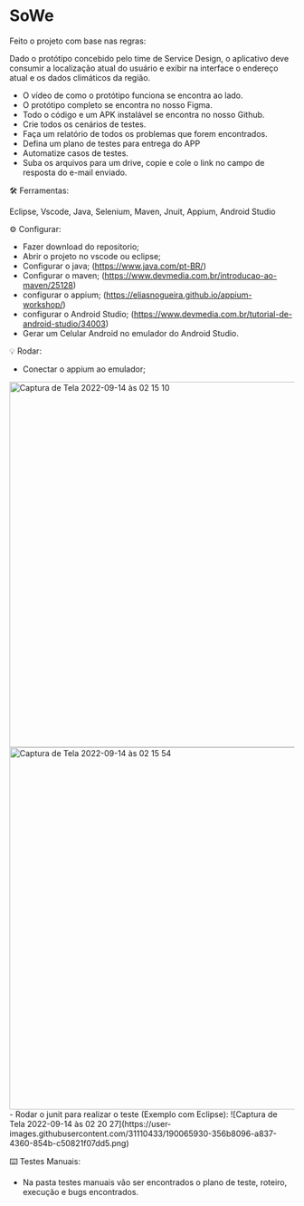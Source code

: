 # SoWe

Feito o projeto com base nas regras:

Dado o protótipo concebido pelo time de Service Design, o aplicativo deve consumir a localização atual do usuário e exibir na interface o endereço atual e os dados climáticos da região.

- O vídeo de como o protótipo funciona se encontra ao lado. 
- O protótipo completo se encontra no nosso Figma.
- Todo o código e um APK instalável se encontra no nosso Github.
- Crie todos os cenários de testes.
- Faça um relatório de todos os problemas que forem encontrados.
- Defina um plano de testes para entrega do APP
- Automatize casos de testes.
- Suba os arquivos para um drive, copie e cole o link no campo de resposta do e-mail enviado.


🛠 Ferramentas:

Eclipse, Vscode, Java, Selenium, Maven, Jnuit, Appium, Android Studio


⚙️ Configurar:
- Fazer download do repositorio;
- Abrir o projeto no vscode ou eclipse;
- Configurar o java; (https://www.java.com/pt-BR/)
- Configurar o maven; (https://www.devmedia.com.br/introducao-ao-maven/25128)
- configurar o appium; (https://eliasnogueira.github.io/appium-workshop/)
- configurar o Android Studio; (https://www.devmedia.com.br/tutorial-de-android-studio/34003)
- Gerar um Celular Android no emulador do Android Studio.

💡 Rodar:
- Conectar o appium ao emulador;
<img width="645" alt="Captura de Tela 2022-09-14 às 02 15 10" src="https://user-images.githubusercontent.com/31110433/190065276-ed2bce07-d2f8-4d8e-903c-4d64a25eacde.png">
<img width="639" alt="Captura de Tela 2022-09-14 às 02 15 54" src="https://user-images.githubusercontent.com/31110433/190065378-a93fcaf1-ecee-4d7d-a98f-9d676c3e86cb.png">
- Rodar o junit para realizar o teste (Exemplo com Eclipse):
![Captura de Tela 2022-09-14 às 02 20 27](https://user-images.githubusercontent.com/31110433/190065930-356b8096-a837-4360-854b-c50821f07dd5.png)

⌨️ Testes Manuais:
- Na pasta testes manuais vão ser encontrados o plano de teste, roteiro, execução e bugs encontrados.




